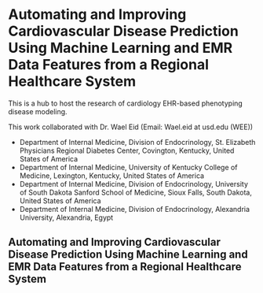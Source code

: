# Automating and Improving Cardiovascular Disease Prediction Using Machine Learning and EMR Data Features from a Regional Healthcare System
This is a hub to host the research of cardiology EHR-based phenotyping disease modeling. 

This work collaborated with Dr. Wael Eid (Email: Wael.eid at usd.edu (WEE))
- Department of Internal Medicine, Division of Endocrinology, St. Elizabeth Physicians Regional Diabetes Center, Covington, Kentucky, United States of America 
- Department of Internal Medicine, University of Kentucky College of Medicine, Lexington, Kentucky, United States of America
- Department of Internal Medicine, Division of Endocrinology, University of South Dakota Sanford School of Medicine, Sioux Falls, South Dakota, United States of America
- Department of Internal Medicine, Division of Endocrinology, Alexandria University, Alexandria, Egypt




## Automating and Improving Cardiovascular Disease Prediction Using Machine Learning and EMR Data Features from a Regional Healthcare System
